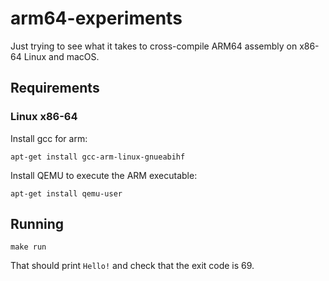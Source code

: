 # arm64-experiments

Just trying to see what it takes to cross-compile ARM64 assembly on x86-64 Linux
and macOS.

## Requirements

### Linux x86-64

Install gcc for arm:

```
apt-get install gcc-arm-linux-gnueabihf
```

Install QEMU to execute the ARM executable:

```
apt-get install qemu-user
```

## Running

```
make run
```

That should print `Hello!` and check that the exit code is 69.
